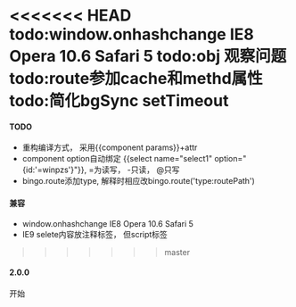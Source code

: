 <<<<<<< HEAD
todo:window.onhashchange IE8 Opera 10.6	Safari 5
todo:obj 观察问题
todo:route参加cache和methd属性
todo:简化bgSync setTimeout
=======
#### TODO
- 重构编译方式， 采用{{component params}}+attr
- component option自动绑定 {{select name="select1" option="{id:'=winpzs'}"}}, =为读写， -只读， @只写
- bingo.route添加type, 解释时相应改bingo.route('type:routePath')  

#### 兼容
- window.onhashchange IE8 Opera 10.6	Safari 5  
- IE9 selete内容放注释标签， 但script标签

>>>>>>> master
#### 2.0.0
开始
